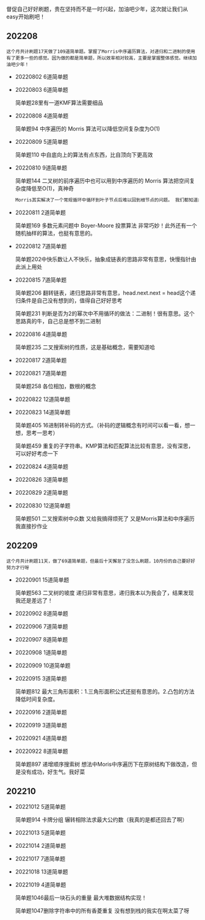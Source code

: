 督促自己好好刷题，贵在坚持而不是一时兴起，加油吧少年，这次就让我们从easy开始刷吧！

## 202208

    这个月共计刷题17天做了109道简单题。掌握了Morris中序遍历算法，对递归和二进制的使用有了更多一些的感觉。因为做的都是简单题，所以效率相对较高，主要是掌握整体感觉。继续加油吧少年！

- 20220802 6道简单题

- 20220803 6道简单题

    简单题28里有一道KMF算法需要细品

- 20220808 4道简单题

    简单题94 中序遍历的 Morris 算法可以降低空间复杂度为O(1)

- 20220809 5道简单题

    简单题110 中自底向上的算法有点东西，比自顶向下更高效

- 20220810 9道简单题

    简单题144 二叉树的前序遍历中也可以用到中序遍历的 Morris 算法把空间复杂度降低至O(1)，真神奇

    ```txt
    Morris其实解决了一个常规循环中循环到叶子节点后难以回到根节点的问题。 我们都知道前序遍历是先左后右，那么对任一节点p1来说，其右子树p1right所有节点必然在左子树p1left之后。代码中第二个while做的是，在p1left里一直往右，直到找不到更右的点，记这一点为p2。然后把p1right接到p2的右边。 这样既保证了p1right在p1left所有点之后，又不需要再回到p1节点。 即在正常的往下循环的过程中，不断把右半部分剪下来，接到左半部分的最右下
    ```

- 20220811 2道简单题

    简单题169 多数元素问题中 Boyer-Moore 投票算法 非常巧妙！此外还有一个随机抽样的算法，也挺有意思的。

- 20220812 7道简单题

    简单题202中快乐数让人不快乐，抽象成链表的思路非常有意思，快慢指针由此派上用处

- 20220815 7道简单题

    简单题206 翻转链表，递归思路非常有意思，head.next.next = head这个递归条件是自己没有想到的，值得自己好好思考

    简单题231 判断是否为2的幂次中不用循环的做法：二进制！很有意思。这个思路真的牛，自己总是想不到二进制

- 20220816 4道简单题

    简单题235 二叉搜索树的性质，这是基础概念，需要知道哈

- 20220817 2道简单题

- 20220821 7道简单题

    简单题258 各位相加，数根的概念

- 20220822 12道简单题

- 20220823 14道简单题

    简单题405 16进制转补码的方式。（补码的逻辑概念有时间可以看一看，想一想，思考一思考）

    简单题459 重复的子字符串。KMP算法和匹配算法比较有意思，没有深思，可以好好考虑一下

- 20220824 4道简单题

- 20220826 3道简单题

- 20220829 2道简单题

- 20220830 12道简单题

    简单题501 二叉搜索树中众数 又给我搞得烦死了 又是Morris算法和中序遍历 我直接抄作业

## 202209

    这个月共计刷题11天，做了69道简单题，但最后十天懈怠了没怎么刷题，10月份的自己要好好努力才行呀

- 20220901 15道简单题

    简单题563 二叉树的坡度 递归非常有意思，递归我本以为我会了，结果发现我还是差远了！

- 20220902 8道简单题

- 20220906 7道简单题

- 20220907 8道简单题

- 20220908 1道简单题

- 20220909 10道简单题

- 20220915 3道简单题

    简单题812 最大三角形面积：1.三角形面积公式还挺有意思的。2.凸包的方法降低时间复杂度。

- 20220916 2道简单题

- 20220919 3道简单题

- 20220921 4道简单题

- 20220922 8道简单题

    简单题897 递增顺序搜索树 想法中Moris中序遍历下在原树结构下做改造，但是没有成功，好生气。我好菜

## 202210

- 20221012 5道简单题

    简单题914 卡牌分组 辗转相除法求最大公约数（我真的是都还回去了啊）

- 20221013 5道简单题

- 20221014 2道简单题

- 20221017 7道简单题

- 20221018 13道简单题

- 20221019 4道简单题

    简单题1046最后一块石头的重量 最大堆数据结构实现！

    简单题1047删除字符串中的所有香菱重复 没有想到栈的我实在啊太菜了呀